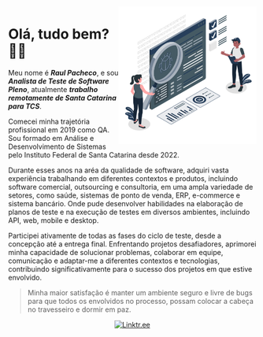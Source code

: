 
<img align="right" height="280px" src="https://raw.githubusercontent.com/raulpacheco2k/raulpacheco2k/main/qa-engineers.png" />

# Olá, tudo bem? 👨‍💻
Meu nome é **_Raul Pacheco_**, e sou **_Analista de Teste de Software Pleno_**, atualmente **_trabalho remotamente de Santa Catarina para TCS_**. 

Comecei minha trajetória profissional em 2019 como QA. Sou formado em Análise e Desenvolvimento de Sistemas pelo Instituto Federal de Santa Catarina desde 2022.

Durante esses anos na aréa da qualidade de software, adquiri vasta experiência trabalhando em diferentes contextos e produtos, incluindo software comercial, outsourcing e consultoria, em uma ampla variedade de setores, como saúde, sistemas de ponto de venda, ERP, e-commerce e sistema bancário. Onde pude desenvolver habilidades na elaboração de planos de teste e na execução de testes em diversos ambientes, incluindo API, web, mobile e desktop. 

Participei ativamente de todas as fases do ciclo de teste, desde a concepção até a entrega final. Enfrentando projetos desafiadores, aprimorei minha capacidade de solucionar problemas, colaborar em equipe, comunicação e adaptar-me a diferentes contextos e tecnologias, contribuindo significativamente para o sucesso dos projetos em que estive envolvido.

> Minha maior satisfação é manter um ambiente seguro e livre de bugs para que todos os envolvidos no processo, possam colocar a cabeça no travesseiro e dormir em paz.

<p align="center">
  <a href="https://linktr.ee/raulpacheco2k" target="_blank" rel="noopener noreferrer">
    <img alt="Linktr.ee" src="https://img.shields.io/badge/-linktr.ee-brightgreen?style=for-the-badge&logo=linktree&logoColor=white&link=https://linktr.ee/raulpacheco2k&color=254f1a">
  </a>
</p>
